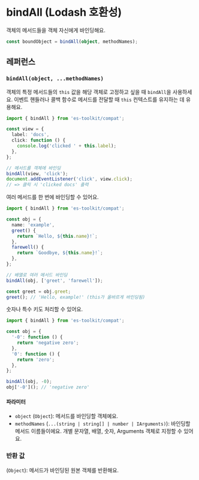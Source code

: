 # bindAll (Lodash 호환성)

객체의 메서드들을 객체 자신에게 바인딩해요.

```typescript
const boundObject = bindAll(object, methodNames);
```

## 레퍼런스

### `bindAll(object, ...methodNames)`

객체의 특정 메서드들의 `this` 값을 해당 객체로 고정하고 싶을 때 `bindAll`을 사용하세요. 이벤트 핸들러나 콜백 함수로 메서드를 전달할 때 `this` 컨텍스트를 유지하는 데 유용해요.

```typescript
import { bindAll } from 'es-toolkit/compat';

const view = {
  label: 'docs',
  click: function () {
    console.log('clicked ' + this.label);
  },
};

// 메서드를 객체에 바인딩
bindAll(view, 'click');
document.addEventListener('click', view.click);
// => 클릭 시 'clicked docs' 출력
```

여러 메서드를 한 번에 바인딩할 수 있어요.

```typescript
import { bindAll } from 'es-toolkit/compat';

const obj = {
  name: 'example',
  greet() {
    return `Hello, ${this.name}!`;
  },
  farewell() {
    return `Goodbye, ${this.name}!`;
  },
};

// 배열로 여러 메서드 바인딩
bindAll(obj, ['greet', 'farewell']);

const greet = obj.greet;
greet(); // 'Hello, example!' (this가 올바르게 바인딩됨)
```

숫자나 특수 키도 처리할 수 있어요.

```typescript
import { bindAll } from 'es-toolkit/compat';

const obj = {
  '-0': function () {
    return 'negative zero';
  },
  '0': function () {
    return 'zero';
  },
};

bindAll(obj, -0);
obj['-0'](); // 'negative zero'
```

#### 파라미터

- `object` (`Object`): 메서드를 바인딩할 객체예요.
- `methodNames` (`...(string | string[] | number | IArguments)`): 바인딩할 메서드 이름들이에요. 개별 문자열, 배열, 숫자, Arguments 객체로 지정할 수 있어요.

### 반환 값

(`Object`): 메서드가 바인딩된 원본 객체를 반환해요.
